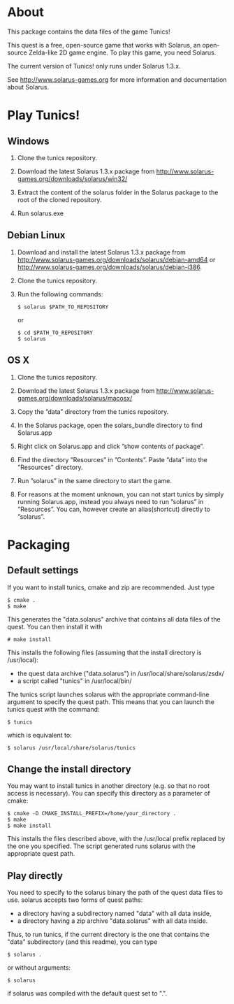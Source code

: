 # About

This package contains the data files of the game Tunics!

This quest is a free, open-source game that works with Solarus, an open-source
Zelda-like 2D game engine. To play this game, you need Solarus.

The current version of Tunics! only runs under Solarus 1.3.x.

See http://www.solarus-games.org for more information and 
documentation about Solarus.


# Play Tunics!

## Windows
 
 1. Clone the tunics repository.

 2. Download the latest Solarus 1.3.x package from http://www.solarus-games.org/downloads/solarus/win32/ 
 
 3. Extract the content of the solarus folder in the Solarus package to the root of the cloned repository.
 
 4. Run solarus.exe

## Debian Linux

 1. Download and install the latest Solarus 1.3.x package from
    http://www.solarus-games.org/downloads/solarus/debian-amd64 or
    http://www.solarus-games.org/downloads/solarus/debian-i386.

 2. Clone the tunics repository.

 3. Run the following commands:

        $ solarus $PATH_TO_REPOSITORY

    or

        $ cd $PATH_TO_REPOSITORY
        $ solarus


## OS X

 1. Clone the tunics repository.

 2. Download the latest Solarus 1.3.x package from http://www.solarus-games.org/downloads/solarus/macosx/

 3. Copy the ”data” directory from the tunics repository.

 4. In the Solarus package, open the solars_bundle directory to find Solarus.app

 5. Right click on Solarus.app and click ”show contents of package”.

 6. Find the directory ”Resources” in ”Contents”. Paste ”data” into the ”Resources" directory.

 7. Run ”solarus” in the same directory to start the game.

 8. For reasons at the moment unknown, you can not start tunics by simply running Solarus.app, instead you always need to run ”solarus” in ”Resources”. You can, however create an alias(shortcut) directly to ”solarus”.


# Packaging


## Default settings

If you want to install tunics, cmake and zip are recommended.
Just type

    $ cmake .
    $ make

This generates the "data.solarus" archive that contains all data files
of the quest. You can then install it with

    # make install

This installs the following files (assuming that the install directory
is /usr/local):
- the quest data archive ("data.solarus") in /usr/local/share/solarus/zsdx/
- a script called "tunics" in /usr/local/bin/

The tunics script launches solarus with the appropriate command-line argument
to specify the quest path.
This means that you can launch the tunics quest with the command:

    $ tunics

which is equivalent to:

    $ solarus /usr/local/share/solarus/tunics


## Change the install directory 

You may want to install tunics in another directory
(e.g. so that no root access is necessary). You can specify this directory
as a parameter of cmake:

    $ cmake -D CMAKE_INSTALL_PREFIX=/home/your_directory .
    $ make
    $ make install

This installs the files described above, with the
/usr/local prefix replaced by the one you specified.
The script generated runs solarus with the appropriate quest path.


## Play directly

You need to specify to the solarus binary the path of the quest data files to
use.
solarus accepts two forms of quest paths:
- a directory having a subdirectory named "data" with all data inside,
- a directory having a zip archive "data.solarus" with all data inside.

Thus, to run tunics, if the current directory is the one that
contains the "data" subdirectory (and this readme), you can type

    $ solarus .

or without arguments:

    $ solarus

if solarus was compiled with the default quest set to ".".
